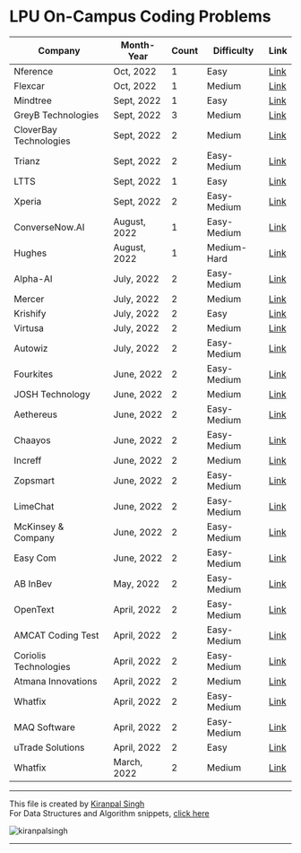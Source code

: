 # LPU On-Campus Coding Problems

| Company        | Month-Year  | Count | Difficulty | Link |
|----------------|-------------|----|--------|----------|
| Nference |Oct, 2022 | 1 |Easy |[Link](2022/nference/README.md)|
| Flexcar |Oct, 2022 | 1 |Medium |[Link](2022/flexcar/README.md)|
| Mindtree |Sept, 2022 | 1 |Easy |[Link](2022/mindtree/README.md)|
| GreyB Technologies |Sept, 2022 | 3 |Medium |[Link]()|
| CloverBay Technologies |Sept, 2022 | 2 |Medium |[Link](2022/cloverbay/README.md)| 
| Trianz |Sept, 2022 | 2 |Easy-Medium|[Link](2022/trianz/README.md)| 
| LTTS |Sept, 2022 | 1 |Easy |[Link](2022/ltts/README.md)| 
| Xperia| Sept, 2022   | 2 | Easy-Medium |[Link](2022/xperia/README.md)     |
| ConverseNow.AI | August, 2022 | 1 | Easy-Medium |[Link](2022/conversenow-ai/README.md)|
| Hughes         | August, 2022 | 1 |Medium-Hard |[Link](2022/hughes/README.md)|
| Alpha-AI       | July, 2022   | 2 | Easy-Medium |[Link](2022/alpha-ai/README.md)|
| Mercer         | July, 2022   | 2| Medium | [Link](2022/mercer/README.md)|
| Krishify       | July, 2022   | 2 | Easy | [Link](2022/krishify/README.md)|
|Virtusa  |July, 2022 | 2  | Medium |[Link](2022/virtusa/README.md) |
| Autowiz | July, 2022 | 2 | Easy-Medium  |[Link](2022/autowiz/README.md)|
| Fourkites | June, 2022 | 2 | Easy-Medium  |[Link](2022/fourkites-inc/README.md)|
| JOSH Technology | June, 2022  | 2 | Medium |[Link](2022/josh-technology/README.md)|
| Aethereus | June, 2022 | 2 | Easy-Medium  |[Link](2022/aethereus/README.md)|
| Chaayos | June, 2022 | 2 | Easy-Medium  |[Link](2022/chaayos/README.md)|
| Increff | June, 2022 | 2 | Medium  |[Link](2022/increff/README.md)|
| Zopsmart | June, 2022 | 2 | Easy-Medium  |[Link](2022/zopsmart/README.md)|
| LimeChat | June, 2022 | 2 | Easy-Medium  | [Link](2022/limechat/README.md)|
| McKinsey & Company | June, 2022 | 2 | Easy-Medium  |[Link](2022/mckinsey&company/README.md)|
| Easy Com | June, 2022 | 2 | Easy-Medium  |[Link](2022/easy-com/README.md)|
| AB InBev | May, 2022  | 2| Easy-Medium  |[Link](2022/ab-inbev/README.md)|
| OpenText | April, 2022 | 2| Easy-Medium  |[Link](2022/opentext/README.md)|
| AMCAT Coding Test| April, 2022| 2 | Easy-Medium  | [Link](2022/amcat-2022/README.md)|
| Coriolis Technologies | April, 2022  | 2| Easy-Medium  |[Link](2022/coriolis-technologies/README.md)|
| Atmana Innovations | April, 2022 | 2| Medium  |[Link](2022/atmana-innovations/README.md)|
| Whatfix|April, 2022 | 2| Easy-Medium  |[Link](2022/whatfix-solutions-intern/README.md)|
| MAQ Software | April, 2022  | 2| Easy-Medium  |[Link](2022/maq-software/README.md)|
| uTrade Solutions | April, 2022 | 2 | Easy  |[Link](2022/utrade-solutions/README.md)|
| Whatfix| March, 2022  | 2| Medium  |[Link](2022/whatfix-full-stack/README.md)|

---
This file is created by [Kiranpal Singh](https://github.com/kiranpalsingh1806) <br>
For Data Structures and Algorithm snippets, [click here](https://github.com/kiranpalsingh1806/DSA-Code-Snippets) <br>
<p align="left"> <img src="https://komarev.com/ghpvc/?username=kiranpalsingh1806&label=Views&color=blue&style=plastic" alt="kiranpalsingh" /> </p>

---
